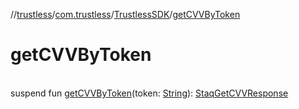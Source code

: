 //[trustless](../../../index.md)/[com.trustless](../index.md)/[TrustlessSDK](index.md)/[getCVVByToken](get-c-v-v-by-token.md)

# getCVVByToken

\
suspend fun [getCVVByToken](get-c-v-v-by-token.md)(token: [String](https://kotlinlang.org/api/latest/jvm/stdlib/kotlin/-string/index.html)): [StaqGetCVVResponse](../../com.trustless.requests.cards/-staq-get-c-v-v-response/index.md)
